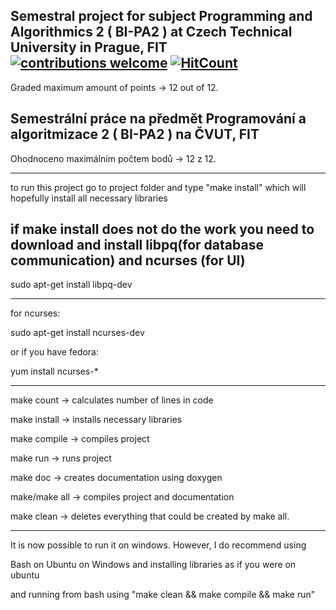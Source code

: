 Semestral project for subject Programming and Algorithmics 2 ( BI-PA2 ) at Czech Technical University in Prague, FIT [![contributions welcome](https://img.shields.io/badge/contributions-welcome-brightgreen.svg?style=flat)](https://github.com/dwyl/esta/issues) [![HitCount](https://hitt.herokuapp.com/{username||org}/{project-name}.svg)](https://github.com/{username||org}/{project-name})
--------------------------------------------------------------------------------
Graded maximum amount of points -> 12 out of 12.

Semestrální práce na předmět Programování a algoritmizace 2 ( BI-PA2 ) na ČVUT, FIT
--------------------------------------------------------------------------------
Ohodnoceno maximálním počtem bodů -> 12 z 12.

-------------------------------------------------------------------------------

to run this project
go to project folder and type "make install" which will hopefully install all necessary libraries

if make install does not do the work you
need to download and install libpq(for database communication) and ncurses (for UI)
--------------------------------------------------------------------------------

sudo apt-get install libpq-dev

--------------------------------------------------------------------------------
for ncurses: 

sudo apt-get install ncurses-dev

or if you have fedora:

yum install ncurses-*


--------------------------------------------------------------------------------
make count -> calculates number of lines in code

make install -> installs necessary libraries

make compile -> compiles project

make run -> runs project

make doc -> creates documentation using doxygen

make/make all -> compiles project and documentation

make clean -> deletes everything that could be created by make all.

--------------------------------------------------------------------------------
It is now possible to run it on windows. However, I do recommend using

Bash on Ubuntu on Windows and installing libraries as if you were on ubuntu

and running from bash using "make clean && make compile && make run"
